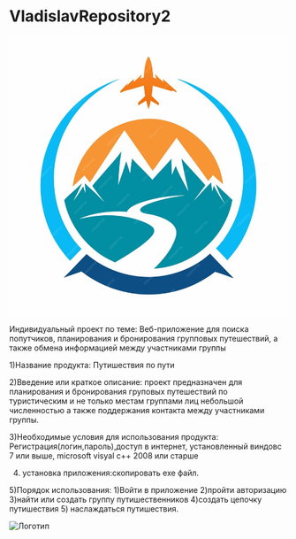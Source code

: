 # VladislavRepository2

![Логотип](./travel-agency-logo.png "Логотип GitHub")

 Индивидуальный проект по теме: Веб-приложение для поиска попутчиков, планирования и бронирования групповых путешествий, а также обмена информацией между участниками группы

1)Название продукта: Путишествия по пути

2)Введение или краткое описание: проект предназначен для планирования и бронирования груповых путешествий по туристическим и не только местам группами лиц небольшой численностью а также поддержания контакта между участниками группы.

3)Необходимые условия для использования продукта: Регистрация(логин,пароль),доступ в интернет, установленный виндовс 7 или выше, microsoft visyal c++ 2008 или старше

4) установка приложения:скопировать exe файл.

5)Порядок использования: 1)Войти в приложение 2)пройти авторизацию 3)найти или создать группу путишественников 4)создать цепочку путишествия 5) наслаждаться путишествия.

![Логотип](https://octodex.github.com/images/orderedlistocat.png "Логотип GitHub")
